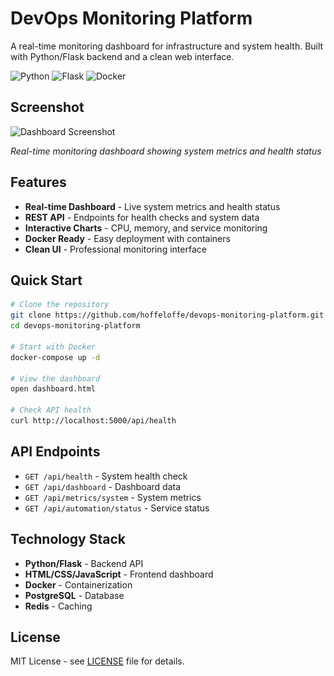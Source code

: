 # DevOps Monitoring Platform

A real-time monitoring dashboard for infrastructure and system health. Built with Python/Flask backend and a clean web interface.

![Python](https://img.shields.io/badge/Python-3.8+-blue.svg)
![Flask](https://img.shields.io/badge/Flask-2.0+-green.svg)
![Docker](https://img.shields.io/badge/Docker-Ready-blue.svg)

## Screenshot

![Dashboard Screenshot](<img src="Screenshot.png" alt="Logo" width="50%" />)

*Real-time monitoring dashboard showing system metrics and health status*

## Features

- **Real-time Dashboard** - Live system metrics and health status
- **REST API** - Endpoints for health checks and system data
- **Interactive Charts** - CPU, memory, and service monitoring
- **Docker Ready** - Easy deployment with containers
- **Clean UI** - Professional monitoring interface

## Quick Start

```bash
# Clone the repository
git clone https://github.com/hoffeloffe/devops-monitoring-platform.git
cd devops-monitoring-platform

# Start with Docker
docker-compose up -d

# View the dashboard
open dashboard.html

# Check API health
curl http://localhost:5000/api/health
```

## API Endpoints

- `GET /api/health` - System health check
- `GET /api/dashboard` - Dashboard data  
- `GET /api/metrics/system` - System metrics
- `GET /api/automation/status` - Service status

## Technology Stack

- **Python/Flask** - Backend API
- **HTML/CSS/JavaScript** - Frontend dashboard  
- **Docker** - Containerization
- **PostgreSQL** - Database
- **Redis** - Caching

## License

MIT License - see [LICENSE](LICENSE) file for details.
